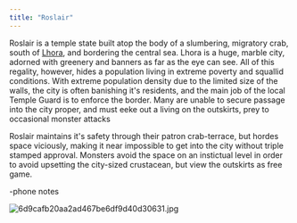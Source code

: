 ```yaml
---
title: "Roslair"
---
```


Roslair is a temple state built atop the body of a slumbering, migratory crab, south of [Lhora](Lhora.md), and bordering the central sea. Lhora is a huge, marble city, adorned with greenery and banners as far as the eye can see. All of this regality, however, hides a population living in extreme poverty and squallid conditions. With extreme population density due to the limited size of the walls, the city is often banishing it's residents, and the main job of the local Temple Guard is to enforce the border. Many are unable to secure passage into the city proper, and must eeke out a living on the outskirts, prey to occasional monster attacks


Roslair maintains it's safety through their patron crab-terrace, but hordes space viciously, making it near impossible to get into the city without triple stamped approval. Monsters avoid the space on an instictual level in order to avoid upsetting the city-sized crustacean, but view the outskirts as free game.

-phone notes


![6d9cafb20aa2ad467be6df9d40d30631.jpg](6d9cafb20aa2ad467be6df9d40d30631.jpg)